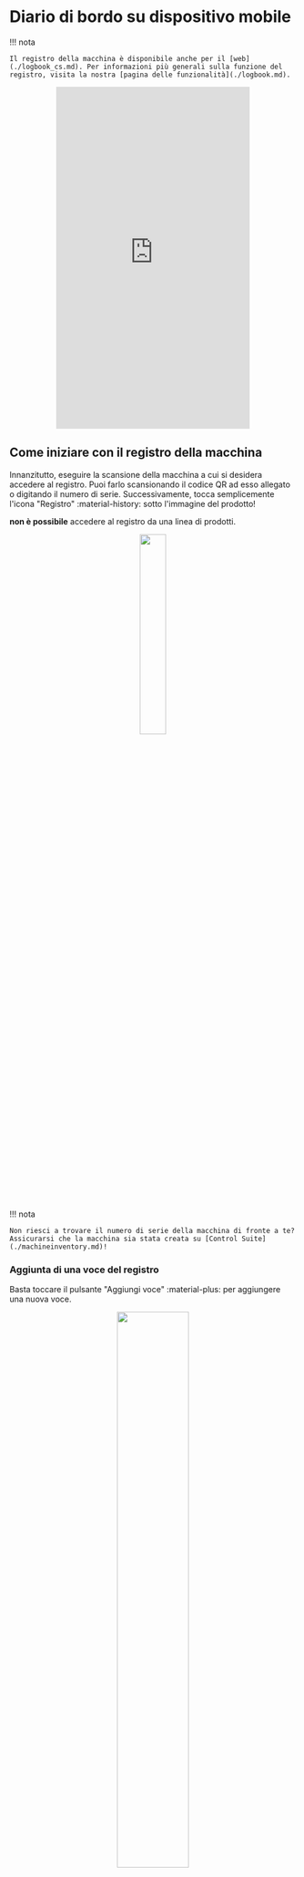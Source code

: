 # Diario di bordo su dispositivo mobile
!!! nota

    Il registro della macchina è disponibile anche per il [web](./logbook_cs.md). Per informazioni più generali sulla funzione del registro, visita la nostra [pagina delle funzionalità](./logbook.md).

<div style="display: flex; justify-content: center; align-items: center;">
    <iframe width="340" height="600" src="https://www.loom.com/embed/17772bd8e28b45b092d499f6e647c498?sid=ff39838d-0114-4f02-8516-360875222f02" frameborder="0" webkitallowfullscreen mozallowfullscreen allowfullscreen></iframe>
</div>

## Come iniziare con il registro della macchina
Innanzitutto, eseguire la scansione della macchina a cui si desidera accedere al registro. Puoi farlo scansionando il codice QR ad esso allegato o digitando il numero di serie. Successivamente, tocca semplicemente l'icona "Registro" :material-history: sotto l'immagine del prodotto!

**non è possibile** accedere al registro da una linea di prodotti.

<p align="center"><img src="https://i.imgur.com/BKE7IV9.gif" width="30%"></p>

!!! nota

    Non riesci a trovare il numero di serie della macchina di fronte a te? Assicurarsi che la macchina sia stata creata su [Control Suite](./machineinventory.md)!

### Aggiunta di una voce del registro

Basta toccare il pulsante "Aggiungi voce" :material-plus: per aggiungere una nuova voce.

<p align="center"><img src="https://i.imgur.com/3NQ9e9X.gif" width="50%"></p>

Assicurati di aggiungere un titolo e una categoria, oltre a descrivere il lavoro che è stato svolto sulla macchina. Puoi anche allegare immagini o video che hai scattato in precedenza. Un'immagine vale più di mille parole!

### Visualizzazione delle voci del registro

In qualsiasi momento, puoi vedere tutte le voci che tu e i tuoi colleghi avete aggiunto per un computer specifico. Puoi anche vedere le immagini e riprodurre i video ad esse allegati. 

<p align="center"><img src="https://i.imgur.com/NETD64k.gif" width="50%"></p>

È inoltre possibile utilizzare i filtri per cercare un testo specifico o la data della voce del registro per restringere il campo.

